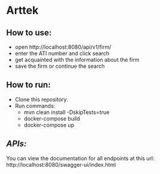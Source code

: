 # Arttek

## How to use:
* open http://localhost:8080/api/v1/firm/
* enter the ATI number and click search
* get acquainted with the information about the firm
* save the firm or continue the search

## How to run:
* Clone this repository.
* Run commands:
    * mvn clean install -DskipTests=true
    * docker-compose build
    * docker-compose up

## *APIs:*
You can view the documentation for all endpoints at this url: http://localhost:8080/swagger-ui/index.html
